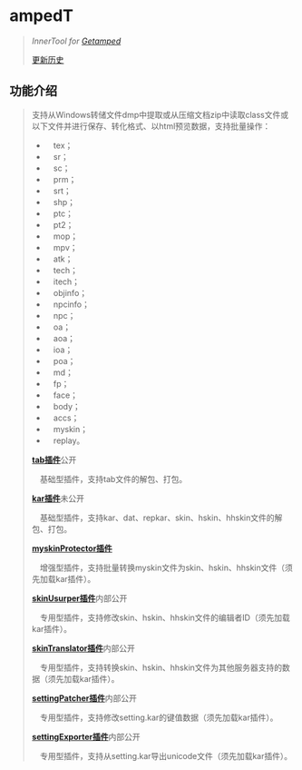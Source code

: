 # ampedT
>*InnerTool for [Getamped](http://bfo.sdo.com/)*
>
>[更新历史](WHATSNEW.md)
## 功能介绍
>支持从Windows转储文件dmp中提取或从压缩文档zip中读取class文件或以下文件并进行保存、转化格式、以html预览数据，支持批量操作：
>
>* 　tex；
>* 　sr；
>* 　sc；
>* 　prm；
>* 　srt；
>* 　shp；
>* 　ptc；
>* 　pt2；
>* 　mop；
>* 　mpv；
>* 　atk；
>* 　tech；
>* 　itech；
>* 　objinfo；
>* 　npcinfo；
>* 　npc；
>* 　oa；
>* 　aoa；
>* 　ioa；
>* 　poa；
>* 　md；
>* 　fp；
>* 　face；
>* 　body；
>* 　accs；
>* 　myskin；
>* 　replay。
>
>[**tab插件**](https://www.bilibili.com/read/cv17416453)公开
>
>　基础型插件，支持tab文件的解包、打包。
>
>[**kar插件**](https://www.bilibili.com/read/cv17416453)未公开
>
>　基础型插件，支持kar、dat、repkar、skin、hskin、hhskin文件的解包、打包。
>
>[**myskinProtector插件**](https://www.bilibili.com/read/cv17865646)
>
>　增强型插件，支持批量转换myskin文件为skin、hskin、hhskin文件（须先加载kar插件）。
>
>[**skinUsurper插件**](https://www.bilibili.com/read/cv17865446)内部公开
>
>　专用型插件，支持修改skin、hskin、hhskin文件的编辑者ID（须先加载kar插件）。
>
>[**skinTranslator插件**](https://www.bilibili.com/read/cv18082144)内部公开
>
>　专用型插件，支持转换skin、hskin、hhskin文件为其他服务器支持的数据（须先加载kar插件）。
>
>[**settingPatcher插件**](https://www.bilibili.com/read/cv17799215)内部公开
>
>　专用型插件，支持修改setting.kar的键值数据（须先加载kar插件）。
>
>[**settingExporter插件**](https://www.bilibili.com/read/cv17863811)内部公开
>
>　专用型插件，支持从setting.kar导出unicode文件（须先加载kar插件）。
>
